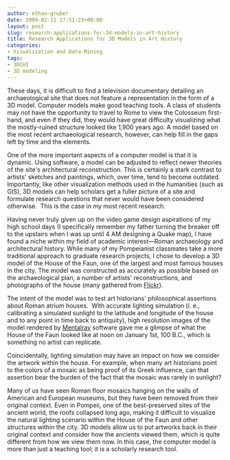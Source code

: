 ```yaml
---
author: ethan-gruber
date: 2009-02-11 17:51:23+00:00
layout: post
slug: research-applications-for-3d-models-in-art-history
title: Research Applications for 3D Models in Art History
categories:
- Visualization and Data Mining
tags:
- 3DCHI
- 3D modeling
---
```


These days, it is difficult to find a television documentary detailing an archaeological site that does not feature a representation in the form of a 3D model.  Computer models make good teaching tools.  A class of students may not have the opportunity to travel to Rome to view the Colosseum first-hand, and even if they did, they would have great difficulty visualizing what the mostly-ruined structure looked like 1,900 years ago.  A model based on the most recent archaeological research, however, can help fill in the gaps left by time and the elements. 


One of the more important aspects of a computer model is that it is dynamic.  Using software, a model can be adjusted to reflect newer theories of the site's architectural reconstruction.  This is certainly a stark contrast to artists' sketches and paintings, which, over time, tend to become outdated.  Importantly, like other visualization methods used in the humanities (such as GIS), 3D models can help scholars get a fuller picture of a site and formulate research questions that never would have been considered otherwise.  This is the case in my most recent research.


Having never truly given up on the video game design aspirations of my high school days (I specifically remember my father turning the breaker off to the upstairs when I was up until 4 AM designing a Quake map), I have found a niche within my field of academic interest&mdash;Roman archaeology and architectural history.  While many of my Pompeianist classmates take a more traditional approach to graduate research projects, I chose to develop a 3D model of the House of the Faun, one of the largest and most famous houses in the city.  The model was constructed as accurately as possible based on the archaeological plan, a number of artists' reconstructions, and photographs of the house (many gathered from [Flickr](http://www.flickr.com/)).




The intent of the model was to test art historians' philosophical assertions about Roman atrium houses.  With accurate lighting simulation (i. e., calibrating a simulated sunlight to the latitude and longitude of the house and to any point in time back to antiquity), high resolution images of the model rendered by [Mentalray](http://www.mentalimages.com/) software gave me a glimpse of what the House of the Faun looked like at noon on January 1st, 100 B.C., which is something no artist can replicate.




Coincidentally, lighting simulation may have an impact on how we consider the artwork within the house.  For example, when many art historians point to the colors of a mosaic as being proof of its Greek influence, can that assertion bear the burden of the fact that the mosaic was rarely in sunlight?




<!-- ![House of the Faun](http://farm4.static.flickr.com/3316/3300953093_53b43154c2.jpg) -->




Many of us have seen Roman floor mosaics hanging on the walls of American and European museums, but they have been removed from their original context.  Even in Pompeii, one of the best-preserved sites of the ancient world, the roofs collapsed long ago, making it difficult to visualize the natural lighting scenario within the House of the Faun and other structures within the city.  3D models allow us to put artworks back in their original context and consider how the ancients viewed them, which is quite different from how we view them now.  In this case, the computer model is more than just a teaching tool; it is a scholarly research tool.
